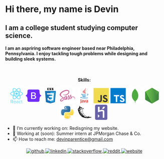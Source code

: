 # Hi there, my name is Devin
## I am a college student studying computer science.


#### I am an aspriring software engineer based near Philadelphia, Pennsylvania. I enjoy tackling tough problems while designing and building sleek systems.
<br>
<p align="center"> 
  <b>Skills:</b>
  </br>
  </br>
  <img src="https://raw.githubusercontent.com/devicons/devicon/master/icons/react/react-original-wordmark.svg" alt="react" width="50" height="50" /> 
  <img src="https://raw.githubusercontent.com/devicons/devicon/master/icons/bootstrap/bootstrap-plain.svg" alt="bootstrap" width="50" height="50" /> 
  <img src="https://raw.githubusercontent.com/devicons/devicon/master/icons/css3/css3-original-wordmark.svg" alt="css3" width="50" height="50" />
  <img src="https://raw.githubusercontent.com/devicons/devicon/master/icons/sass/sass-original.svg" alt="sass" width="50" height="50" />
  <img src="https://raw.githubusercontent.com/devicons/devicon/master/icons/java/java-original-wordmark.svg" alt="java" width="50" height="50" /> 
  <img src="https://raw.githubusercontent.com/devicons/devicon/master/icons/javascript/javascript-original.svg" alt="javascript" width="50" height="50" /> 
  <img src="https://raw.githubusercontent.com/devicons/devicon/master/icons/typescript/typescript-original.svg" alt="typescript" width="50" height="50" /> 
  <img src="https://raw.githubusercontent.com/devicons/devicon/master/icons/mongodb/mongodb-plain.svg" alt="mongodb" width="50" height="50" /> 
  <img src="https://raw.githubusercontent.com/devicons/devicon/master/icons/nodejs/nodejs-original.svg" alt="nodejs" width="50" height="50" /> 
  <img src="https://raw.githubusercontent.com/devicons/devicon/master/icons/python/python-original.svg" alt="python" width="50" height="50" />
  <img src="https://raw.githubusercontent.com/devicons/devicon/master/icons/flask/flask-original.svg" alt="flask" width="50" height="50" />
  <img src="https://raw.githubusercontent.com/devicons/devicon/master/icons/heroku/heroku-plain.svg" alt="heroku" width="50" height="50" /> 
</p>

- 🔭 I’m currently working on: Redisgning my website.
- 💼  Working at (soon): Summer intern at JPMorgan Chase & Co.
- 📫 How to reach me: devinparentice@gmail.com 
<p align="center">
  <a href="https://github.com/DevinParentice">
    <img align='center' src='https://cdn.jsdelivr.net/npm/simple-icons@3.0.1/icons/github.svg' alt='github' height='40'>
  </a>
  <a href="https://www.linkedin.com/in/devin-parentice-2372b4170/">
    <img align='center' src='https://cdn.jsdelivr.net/npm/simple-icons@3.0.1/icons/linkedin.svg' alt='linkedin' height='40'>
  </a>
  <a href="https://stackoverflow.com/users/9119847">
    <img align='center' src='https://cdn.jsdelivr.net/npm/simple-icons@3.0.1/icons/stackoverflow.svg' alt='stackoverflow' height='40'>
  </a>
  <a href="https://www.reddit.com/user/Shadowism99">
    <img align='center' src='https://cdn.jsdelivr.net/npm/simple-icons@3.0.1/icons/reddit.svg' alt='reddit' height='40'>
  </a>
  <a href="https://devinparentice.com">
    <img align='center' src='https://cdn.jsdelivr.net/npm/simple-icons@3.0.1/icons/icloud.svg' alt='website' height='40'>
  </a>
</p>
